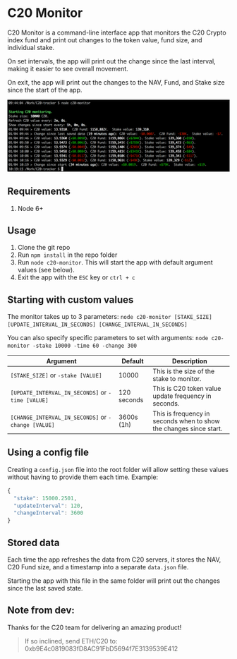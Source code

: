 # C20 Monitor
C20 Monitor is a command-line interface app that monitors the C20 Crypto index fund and print out changes to the token value, fund size, and individual stake.

On set intervals, the app will print out the change since the last interval, making it easier to see overall movement.

On exit, the app will print out the changes to the NAV, Fund, and Stake size since the start of the app.

![screenshot](screenshot.png "C20 Monitor in use")

## Requirements
1. Node 6+

## Usage
1. Clone the git repo
2. Run `npm install` in the repo folder
3. Run `node c20-monitor`. This will start the app with default argument values (see below).
4. Exit the app with the `ESC` key or `ctrl + c`

## Starting with custom values
The monitor takes up to 3 parameters:
`node c20-monitor [STAKE_SIZE] [UPDATE_INTERVAL_IN_SECONDS] [CHANGE_INTERVAL_IN_SECONDS]`

You can also specify specific parameters to set with arguments:
`node c20-monitor -stake 10000 -time 60 -change 300`

Argument | Default | Description
------------ | ------------- | -------------
`[STAKE_SIZE]` or `-stake [VALUE]` | 10000 | This is the size of the stake to monitor.
`[UPDATE_INTERVAL_IN_SECONDS]` or `-time [VALUE]` | 120 seconds | This is C20 token value update frequency in seconds.
`[CHANGE_INTERVAL_IN_SECONDS]` or `-change [VALUE]` | 3600s (1h) | This is frequency in seconds when to show the changes since start.

## Using a config file
Creating a `config.json` file into the root folder will allow setting these values without having to provide them each time.
Example:
```javascript
{
  "stake": 15000.2501,
  "updateInterval": 120,
  "changeInterval": 3600
}
```

## Stored data
Each time the app refreshes the data from C20 servers, it stores the NAV, C20 Fund size, and a timestamp into a separate `data.json` file.

Starting the app with this file in the same folder will print out the changes since the last saved state.

## Note from dev:
Thanks for the C20 team for delivering an amazing product!

> If so inclined, send ETH/C20 to: 0xb9E4c0819083fD8AC91FbD5694f7E3139539E412